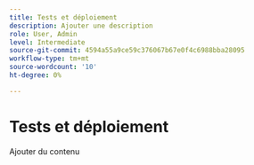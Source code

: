 ```yaml
---
title: Tests et déploiement
description: Ajouter une description
role: User, Admin
level: Intermediate
source-git-commit: 4594a55a9ce59c376067b67e0f4c6988bba28095
workflow-type: tm+mt
source-wordcount: '10'
ht-degree: 0%

---
```


# Tests et déploiement

Ajouter du contenu